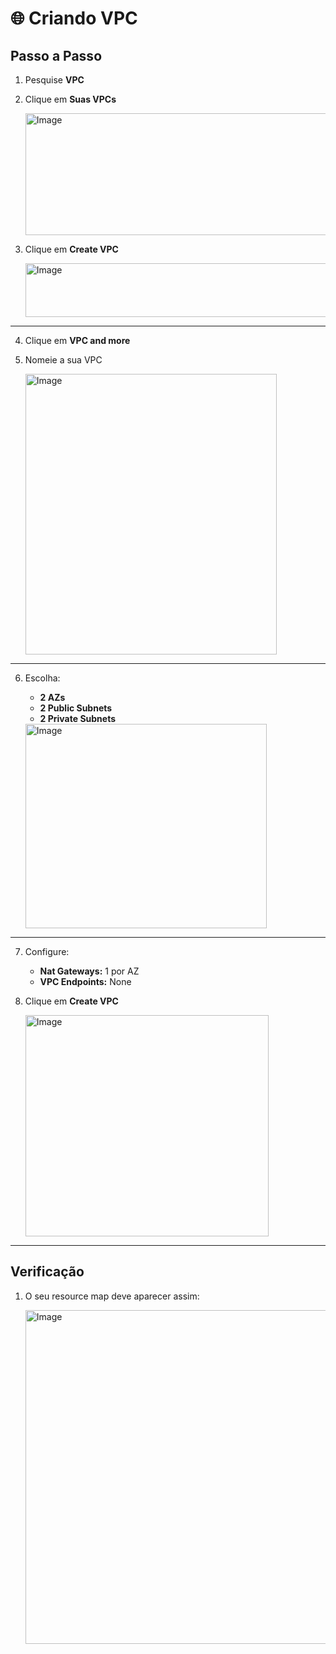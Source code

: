 # 🌐 Criando VPC

## Passo a Passo

1. Pesquise **VPC**  

2. Clique em **Suas VPCs**  

   <img width="746" height="195" alt="Image" src="https://github.com/user-attachments/assets/1c61088d-dd00-4ab3-b5d9-64dd4c8575c7" />

3. Clique em **Create VPC**  

   <img width="489" height="86" alt="Image" src="https://github.com/user-attachments/assets/23cc47c5-3308-45d6-8302-df0d5407b461" />

---

4. Clique em **VPC and more**

5. Nomeie a sua VPC  

   <img width="402" height="449" alt="Image" src="https://github.com/user-attachments/assets/e9343a67-ad32-4035-a158-e5ff92e203fc" />

---

6. Escolha:
   - **2 AZs**  
   - **2 Public Subnets**  
   - **2 Private Subnets**  

   <img width="386" height="327" alt="Image" src="https://github.com/user-attachments/assets/046e08b0-1724-4ab0-9ff2-4d855319399e" />

---

7. Configure:
   - **Nat Gateways:** 1 por AZ  
   - **VPC Endpoints:** None
     
8. Clique em **Create VPC**  

   <img width="389" height="354" alt="Image" src="https://github.com/user-attachments/assets/d5f03619-b12a-48a0-a225-446b42d63930" />
---

## Verificação

1. O seu resource map deve aparecer assim:

   <img width="2226" height="534" alt="Image" src="https://github.com/user-attachments/assets/d1079948-5f0b-47d5-8bf9-8145cef5e6ed" />






